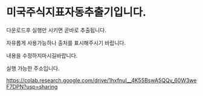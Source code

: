 # 미국주식지표자동추출기입니다.

다운로드후 실행만 시키면 곧바로 추출됩니다.

자유롭게 사용가능하나 출처를 표시해주시기 바랍니다.

내용을 수정하지마시길바랍니다.

실행 가능한 주소입니다.

https://colab.research.google.com/drive/1hxfnuI__4K55BswA5QQv_60W3weF7DPN?usp=sharing

